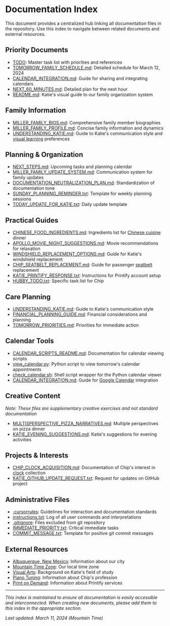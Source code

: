 # Documentation Index

This document provides a centralized hub linking all documentation files in the repository. Use this index to navigate between related documents and external resources.

## Priority Documents

- [TODO](TODO): Master task list with priorities and references
- [TOMORROW_FAMILY_SCHEDULE.md](TOMORROW_FAMILY_SCHEDULE.md): Detailed schedule for March 12, 2024
- [CALENDAR_INTEGRATION.md](CALENDAR_INTEGRATION.md): Guide for sharing and integrating calendars
- [NEXT_60_MINUTES.md](NEXT_60_MINUTES.md): Detailed plan for the next hour
- [README.md](README.md): Katie's visual guide to our family organization system

## Family Information

- [MILLER_FAMILY_BIOS.md](MILLER_FAMILY_BIOS.md): Comprehensive family member biographies
- [MILLER_FAMILY_PROFILE.md](MILLER_FAMILY_PROFILE.md): Concise family information and dynamics
- [UNDERSTANDING_KATIE.md](UNDERSTANDING_KATIE.md): Guide to Katie's communication style and [visual learning](https://en.wikipedia.org/wiki/Visual_learning) preferences

## Planning & Organization

- [NEXT_STEPS.md](NEXT_STEPS.md): Upcoming tasks and planning calendar
- [MILLER_FAMILY_UPDATE_SYSTEM.md](MILLER_FAMILY_UPDATE_SYSTEM.md): Communication system for family updates
- [DOCUMENTATION_NEUTRALIZATION_PLAN.md](DOCUMENTATION_NEUTRALIZATION_PLAN.md): Standardization of documentation tone
- [SUNDAY_PLANNING_REMINDER.txt](SUNDAY_PLANNING_REMINDER.txt): Template for weekly planning sessions
- [TODAY_UPDATE_FOR_KATIE.txt](TODAY_UPDATE_FOR_KATIE.txt): Daily update template

## Practical Guides

- [CHINESE_FOOD_INGREDIENTS.md](CHINESE_FOOD_INGREDIENTS.md): Ingredients list for [Chinese cuisine](https://en.wikipedia.org/wiki/Chinese_cuisine) dinner
- [APOLLO_MOVIE_NIGHT_SUGGESTIONS.md](APOLLO_MOVIE_NIGHT_SUGGESTIONS.md): Movie recommendations for relaxation
- [WINDSHIELD_REPLACEMENT_OPTIONS.md](WINDSHIELD_REPLACEMENT_OPTIONS.md): Guide for Katie's windshield replacement
- [CHIP_SEATBELT_REPLACEMENT.md](CHIP_SEATBELT_REPLACEMENT.md): Guide for passenger [seatbelt](https://en.wikipedia.org/wiki/Seat_belt) replacement
- [KATIE_PRINTIFY_RESPONSE.txt](KATIE_PRINTIFY_RESPONSE.txt): Instructions for Printify account setup
- [HUBBY_TODO.txt](HUBBY_TODO.txt): Specific task list for Chip

## Care Planning

- [UNDERSTANDING_KATIE.md](UNDERSTANDING_KATIE.md): Guide to Katie's communication style
- [FINANCIAL_PLANNING_GUIDE.md](FINANCIAL_PLANNING_GUIDE.md): Financial considerations and planning
- [TOMORROW_PRIORITIES.md](TOMORROW_PRIORITIES.md): Priorities for immediate action

## Calendar Tools

- [CALENDAR_SCRIPTS_README.md](CALENDAR_SCRIPTS_README.md): Documentation for calendar viewing scripts
- [view_calendar.py](view_calendar.py): Python script to view tomorrow's calendar appointments
- [check_calendar.sh](check_calendar.sh): Shell script wrapper for the Python calendar viewer
- [CALENDAR_INTEGRATION.md](CALENDAR_INTEGRATION.md): Guide for [Google Calendar](https://en.wikipedia.org/wiki/Google_Calendar) integration

## Creative Content
*Note: These files are supplementary creative exercises and not standard documentation*

- [MULTISPERSPECTIVE_PIZZA_NARRATIVES.md](MULTISPERSPECTIVE_PIZZA_NARRATIVES.md): Multiple perspectives on pizza dinner
- [KATIE_EVENING_SUGGESTIONS.md](KATIE_EVENING_SUGGESTIONS.md): Katie's suggestions for evening activities

## Projects & Interests

- [CHIP_CLOCK_ACQUISITION.md](CHIP_CLOCK_ACQUISITION.md): Documentation of Chip's interest in [clock](https://en.wikipedia.org/wiki/Clock) collection
- [KATIE_GITHUB_UPDATE_REQUEST.txt](KATIE_GITHUB_UPDATE_REQUEST.txt): Request for updates on GitHub project

## Administrative Files

- [.cursorrules](.cursorrules): Guidelines for interaction and documentation standards
- [instructions.txt](instructions.txt): Log of all user commands and interpretations
- [.gitignore](.gitignore): Files excluded from git repository
- [IMMEDIATE_PRIORITY.txt](IMMEDIATE_PRIORITY.txt): Critical immediate tasks
- [COMMIT_MESSAGE.txt](COMMIT_MESSAGE.txt): Template for positive git commit messages

## External Resources

- [Albuquerque, New Mexico](https://en.wikipedia.org/wiki/Albuquerque,_New_Mexico): Information about our city
- [Mountain Time Zone](https://en.wikipedia.org/wiki/Mountain_Time_Zone): Our local time zone
- [Visual Arts](https://en.wikipedia.org/wiki/Visual_arts): Background on Katie's field of study
- [Piano Tuning](https://en.wikipedia.org/wiki/Piano_tuning): Information about Chip's profession
- [Print on Demand](https://en.wikipedia.org/wiki/Print_on_demand): Information about Printify services

---

*This index is maintained to ensure all documentation is easily accessible and interconnected. When creating new documents, please add them to this index in the appropriate section.* 

*Last updated: March 11, 2024 (Mountain Time)* 
